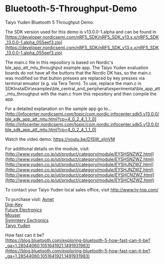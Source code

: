 # Bluetooth-5-Throughput-Demo
Taiyo Yuden Bluetooth 5 Throughput Demo.

The SDK version used for this demo is v13.0.0-1.alpha and can be found in [https://developer.nordicsemi.com/nRF5_SDK/nRF5_SDK_v13.x.x/nRF5_SDK_13.0.0-1.alpha_055eef3.zip](https://developer.nordicsemi.com/nRF5_SDK/nRF5_SDK_v13.x.x/nRF5_SDK_13.0.0-1.alpha_055eef3.zip)

The main.c file in this repository is based on Nordic's ble_app_att_mtu_throughput example app. The Taiyo Yuden evaluation boards do not have all the buttons that the Nordic DK has, so the main.c was modified so that button presses are replaced by key presses via terminal emuator (e.g. via Tera Term). To use, replace the main.c in SDKInstalDir\examples\ble_central_and_peripheral\experimental\ble_app_att_mtu_throughput with the main.c from this repository and then compile the app.

For a detailed explanation on the sample app go to...
[http://infocenter.nordicsemi.com/topic/com.nordic.infocenter.sdk5.v13.0.0/ble_sdk_app_att_mtu.html?cp=4_0_2_4_1_1_0](http://infocenter.nordicsemi.com/topic/com.nordic.infocenter.sdk5.v13.0.0/ble_sdk_app_att_mtu.html?cp=4_0_2_4_1_1_0)

Watch the video demo: https://youtu.be/D1SW_xIjnVM

For additional details on the module, visit:    
[http://www.yuden.co.jp/ut/product/category/module/EYSHSNZWZ.html](http://www.yuden.co.jp/ut/product/category/module/EYSHSNZWZ.html)
[http://www.yuden.co.jp/ut/product/category/module/EYSHJNZWZ.html](http://www.yuden.co.jp/ut/product/category/module/EYSHJNZWZ.html)
[http://www.yuden.co.jp/ut/product/category/module/EYSHCNZWZ.html](http://www.yuden.co.jp/ut/product/category/module/EYSHCNZWZ.html) 

To contact your Taiyo Yuden local sales office, visit http://www.ty-top.com/

To purchase visit:
[Avnet](http://www.avnet.com)   
[Digi-Key](http://www.digikey.com)      
[Future Electronics](http://www.futureelectronics.com)    
[Mouser](http://www.mouser.com)     
[Symmtery Eectronics](http://www.semiconductorstore.com)    
[Taiyo Yuden](http://www.ty-top.com)    

How fast can it be?     
[https://blog.bluetooth.com/exploring-bluetooth-5-how-fast-can-it-be?_ga=1.28544060.1051641921.1491931983](https://blog.bluetooth.com/exploring-bluetooth-5-how-fast-can-it-be?_ga=1.28544060.1051641921.1491931983)
